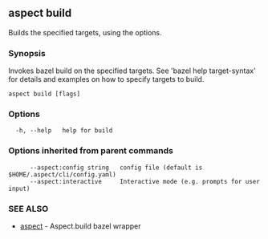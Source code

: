 ## aspect build

Builds the specified targets, using the options.

### Synopsis

Invokes bazel build on the specified targets. See 'bazel help target-syntax' for details and examples on how to specify targets to build.

```
aspect build [flags]
```

### Options

```
  -h, --help   help for build
```

### Options inherited from parent commands

```
      --aspect:config string   config file (default is $HOME/.aspect/cli/config.yaml)
      --aspect:interactive     Interactive mode (e.g. prompts for user input)
```

### SEE ALSO

* [aspect](aspect.md)	 - Aspect.build bazel wrapper

